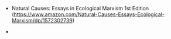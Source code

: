 - Natural Causes: Essays in Ecological Marxism 1st Edition  
(https://www.amazon.com/Natural-Causes-Essays-Ecological-Marxism/dp/1572302739)

- 

